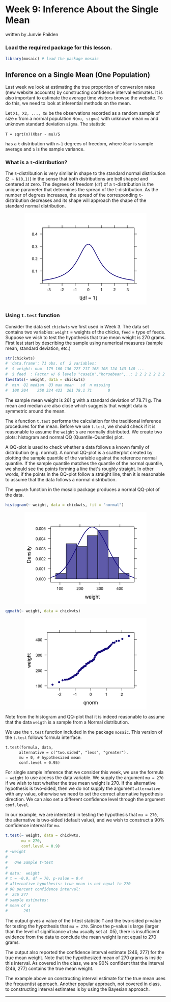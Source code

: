 Week 9: Inference About the Single Mean
================
written by Junvie Pailden

### Load the required package for this lesson.

``` r
library(mosaic) # load the package mosaic
```

Inference on a Single Mean (One Population)
-------------------------------------------

Last week we look at estimating the true proportion of conversion rates (new website accounts) by constructing confidence interval estimates. It is also important to estimate the average time visitors browse the website. To do this, we need to look at inferential methods on the mean.

Let `X1, X2, ..., Xn` be the observations recorded as a random sample of size `n` from a normal population `N(mu, sigma)` with unknown mean `mu` and unknown standard deviation `sigma`. The statistic

`T = sqrt(n)(Xbar - mu)/S`

has a `t` distribution with `n-1` degrees of freedom, where `Xbar` is sample average and `S` is the sample variance.

### What is a `t`-distribution?

The `t`-distribution is very similar in shape to the standard normal distribution (`Z ~ N(0,1)`) in the sense that both distributions are bell shaped and centered at zero. The degrees of freedom (`df`) of a `t`-distribution is the unique parameter that determines the spread of the t-distribution. As the number of degrees increases, the spread of the corresponding `t`-distribution decreases and its shape will approach the shape of the standard normal distribution.

<img src="figures/01-wk09-1.png" style="display: block; margin: auto;" />

### Using `t.test` function

Consider the data set `chickwts` we first used in Week 3. The data set contains two variables: `weight` = weights of the chicks, `feed` = type of feeds. Suppose we wish to test the hypothesis that true mean weight is 270 grams. First lest start by describing the sample using numerical measures (sample mean, standard deviation, etc.)

``` r
str(chickwts)
# 'data.frame': 71 obs. of  2 variables:
#  $ weight: num  179 160 136 227 217 168 108 124 143 140 ...
#  $ feed  : Factor w/ 6 levels "casein","horsebean",..: 2 2 2 2 2 2 2 2 2 2 ...
favstats(~ weight, data = chickwts)
#  min  Q1 median  Q3 max mean   sd  n missing
#  108 204    258 324 423  261 78.1 71       0
```

The sample mean weight is 261 g with a standard deviation of 78.71 g. The mean and median are also close which suggests that weight data is symmetric around the mean.

The `R` function `t.test` performs the calculation for the traditional inference procedures for the mean. Before we use `t.test`, we should check if it is reasonable to assume the `weight`'s are normally distributed. We create two plots: histogram and normal QQ (Quantile-Quantile) plot.

A QQ-plot is used to check whether a data follows a known family of distribution (e.g. normal). A normal QQ-plot is a scatterplot created by plotting the sample quantile of the variable against the reference normal quantile. If the sample quantile matches the quantile of the normal quantile, we should see the points forming a line that's roughly straight. In other words, if the points in the QQ-plot follow a straight line, then it is reasonable to assume that the data follows a normal distribution.

The `qqmath` function in the mosaic package produces a normal QQ-plot of the data.

``` r
histogram(~ weight, data = chickwts, fit = "normal")
```

<img src="figures/03-wk09-1.png" style="display: block; margin: auto;" />

``` r
qqmath(~ weight, data = chickwts)
```

<img src="figures/03-wk09-2.png" style="display: block; margin: auto;" />

Note from the histogram and QQ-plot that it is indeed reasonable to assume that the data `weigth` is a sample from a Normal distribution.

We use the `t.test` function included in the package `mosaic`. This version of the `t.test` follows formula interface.

    t.test(formula, data, 
          alternative = c("two.sided", "less", "greater"),
          mu = 0, # hypothesized mean
          conf.level = 0.95)

For single sample inference that we consider this week, we use the formula `~ weight` to use access the data variable. We supply the argument `mu = 270` if we wish to test whether the true mean weight is 270. If the alternative hypothesis is two-sided, then we do not supply the argument `alternative` with any value, otherwise we need to set the correct alternative hypothesis direction. We can also set a different confidence level through the argument `conf.level`.

In our example, we are interested in testing the hypothesis that `mu = 270`, the alternative is two-sided (default value), and we wish to construct a 90% confidence interval for `mu`.

``` r
t.test(~ weight, data = chickwts,
       mu = 270,
       conf.level = 0.9)
# ~weight
# 
#   One Sample t-test
# 
# data:  weight
# t = -0.9, df = 70, p-value = 0.4
# alternative hypothesis: true mean is not equal to 270
# 90 percent confidence interval:
#  246 277
# sample estimates:
# mean of x 
#       261
```

The output gives a value of the t-test statistic `T` and the two-sided p-value for testing the hypothesis that `mu = 270`. Since the p-value is large (larger than the level of significance `alpha` usually set at .05), there is insufficient evidence from the data to conclude the mean weight is not equal to 270 grams.

The output also reported the confidence interval estimate (246, 277) for the true mean weight. Note that the hypothesized mean of 270 grams is inside this interval. As covered in the class, we are 90% confident that the interval (246, 277) contains the true mean weight.

The example above on constructing interval estimate for the true mean uses the frequentist approach. Another popular approach, not covered in class, to constructing interval estimates is by using the Bayesian approach.

------------------------------------------------------------------------
